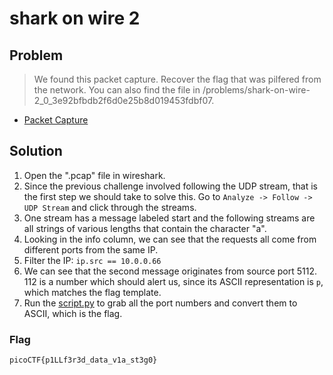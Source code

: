 # shark on wire 2

## Problem

> We found this packet capture. Recover the flag that was pilfered from the network. You can also find the file in /problems/shark-on-wire-2_0_3e92bfbdb2f6d0e25b8d019453fdbf07.

* [Packet Capture](./capture.pcap)

## Solution

1. Open the ".pcap" file in wireshark.
2. Since the previous challenge involved following the UDP stream, that is the first step we should take to solve this. Go to `Analyze -> Follow -> UDP Stream` and click through the streams.
3. One stream has a message labeled start and the following streams are all strings of various lengths that contain the character "a".
4. Looking in the info column, we can see that the requests all come from different ports from the same IP.
5. Filter the IP: `ip.src == 10.0.0.66`
6. We can see that the second message originates from source port 5112. 112 is a number which should alert us, since its ASCII representation is `p`, which matches the flag template.
7. Run the [script.py](script.py) to grab all the port numbers and convert them to ASCII, which is the flag.

### Flag

`picoCTF{p1LLf3r3d_data_v1a_st3g0}`
